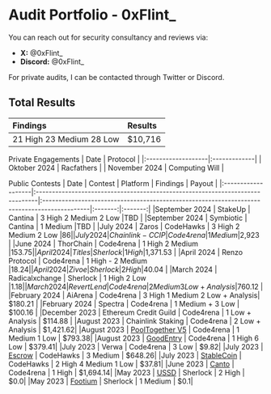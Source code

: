 # Audit Portfolio - 0xFlint_

You can reach out for security consultancy and reviews via:

- **X:** @0xFlint_
- **Discord:** @0xFlint_ 

For private audits, I can be contacted through Twitter or Discord. 

## Total Results


| Findings             | Results    | 
|:-------------------|:-------------|
| 21 High 23 Medium 28 Low  | $10,716 |

Private Engagements
| Date             | Protocol    | 
|:-------------------|:-------------|
| Oktober 2024  | Racfathers |
| November 2024  | Computing Will |

Public Contests
| Date             | Contest                                                                       | Platform                                                                                 | Findings | Payout |
|:-------------------|:------------------------------------------------------------------------------|:--------------------------------------------------------------------------------------------|:-------:|:-------:|
|September 2024 | StakeUp | Cantina | 3 High 2 Medium 2 Low |TBD |
|September 2024 | Symbiotic | Cantina | 1 Medium |TBD |
|July 2024 | Zaros | CodeHawks | 3 High 2 Medium 2 Low |$86 |
|July 2024 | Chainlink - CCIP | Code4rena | 1 Medium |$2,923 |
|June 2024 | ThorChain | Code4rena | 1 High 2 Medium |$153.75 |
|April 2024  | Titles | Sherlock | 1 High |$1,371.53 |
|April 2024  | Renzo Protocol | Code4rena | 1 High - 2 Medium |$18.24 |
|April 2024  | Zivoe | Sherlock | 2 High |$40.04 |
|March 2024  | Radicalxchange | Sherlock | 1 High 2 Low |$1.18 |
|March 2024  | Revert Lend | Code4rena | 2 Medium 3 Low + Analysis |$760.12 |
|February 2024  | AiArena | Code4rena | 3 High 1 Medium 2 Low + Analysis| $180.21 |
|February 2024  | Spectra | Code4rena | 1 Medium + 3 Low | $100.16 |
|December 2023  | Ethereum Credit Guild | Code4rena | 1 Low + Analysis  | $114.88 |
|August 2023  | Chainlink Staking | Code4rena | 2 Low + Analysis  | $1,421.62|
|August 2023  | [PoolTogether V5](https://code4rena.com/reports/2023-08-pooltogether) | Code4rena | 1 Medium 1 Low | $793.38|
|August 2023  | [GoodEntry](https://code4rena.com/reports/2023-08-goodentry) | Code4rena | 1 High 6 Low | $379.41|
|July 2023  | Verwa | Code4rena | 3 Low  | $9.82|
|July 2023  | [Escrow](https://www.codehawks.com/report/cljyfxlc40003jq082s0wemya) | CodeHawks | 3 Medium  | $648.26|
|July 2023  | [StableCoin](https://www.codehawks.com/report/cljx3b9390009liqwuedkn0m0) | CodeHawks | 2 High 4 Medium 1 Low | $37.81|
|June 2023 | [Canto](https://code4rena.com/reports/2023-06-canto#h-01-pre-defined-limit-is-different-from-the-spec)   | Code4rena | 1 High  | $1,694.14|
|May 2023  | [USSD](https://audits.sherlock.xyz/contests/82/report)    | Sherlock | 2 High  | $0.0|
|May 2023  | [Footium](https://audits.sherlock.xyz/contests/71/report) | Sherlock | 1 Medium  | $0.1|
